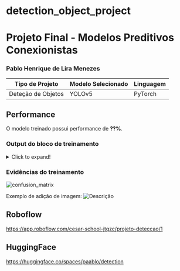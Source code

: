 # detection_object_project

# Projeto Final - Modelos Preditivos Conexionistas

### Pablo Henrique de Lira Menezes

|**Tipo de Projeto**|**Modelo Selecionado**|**Linguagem**|
|--|--|--|
|Deteção de Objetos| YOLOv5|PyTorch|

## Performance

O modelo treinado possui performance de **??%**.

### Output do bloco de treinamento

<details>
  <summary>Click to expand!</summary>
  
  ```text
    Você deve colar aqui a saída do bloco de treinamento do notebook, contendo todas as épocas e saídas do treinamento
  ```
</details>

### Evidências do treinamento

![confusion_matrix](https://user-images.githubusercontent.com/110351146/199369244-7888d952-e3d0-4a21-a8f4-2284d61e619d.png)


Exemplo de adição de imagem:
![Descrição](https://picsum.photos/seed/picsum/500/300)

## Roboflow

https://app.roboflow.com/cesar-school-jtqzc/projeto-deteccao/1

## HuggingFace

https://huggingface.co/spaces/paablo/detection
